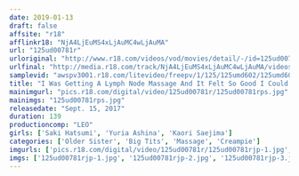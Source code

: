 ```yaml
---
date: 2019-01-13
draft: false
affsite: "r18"
afflinkr18: "NjA4LjEuMS4xLjAuMC4wLjAuMA"
url: "125ud00781r"
urloriginal: "http://www.r18.com/videos/vod/movies/detail/-/id=125ud00781r"
urlfinal: "http://media.r18.com/track/NjA4LjEuMS4xLjAuMC4wLjAuMA/videos/vod/movies/detail/-/id=125ud00781r"
samplevid: "awspv3001.r18.com/litevideo/freepv/1/125/125umd602/125umd602_dmb_w.mp4"
title: "I Was Getting A Lymph Node Massage And It Felt So Good I Could No Longer Resist, So I Started To Toy With This Pretty Elder Sister's Body Until She Started To Get Hot And Horny, And I Decided To Go For Broke And Ask Her For A Fuck, And She Let Me!!"
mainimgurl: "pics.r18.com/digital/video/125ud00781r/125ud00781rps.jpg"
mainimgs: "125ud00781rps.jpg"
releasedate: "Sept. 15, 2017"
duration: 139
productioncomp: "LEO"
girls: ['Saki Hatsumi', 'Yuria Ashina', 'Kaori Saejima']
categories: ['Older Sister', 'Big Tits', 'Massage', 'Creampie']
imgurls: ['pics.r18.com/digital/video/125ud00781r/125ud00781rjp-1.jpg', 'pics.r18.com/digital/video/125ud00781r/125ud00781rjp-2.jpg', 'pics.r18.com/digital/video/125ud00781r/125ud00781rjp-3.jpg', 'pics.r18.com/digital/video/125ud00781r/125ud00781rjp-4.jpg', 'pics.r18.com/digital/video/125ud00781r/125ud00781rjp-5.jpg', 'pics.r18.com/digital/video/125ud00781r/125ud00781rjp-6.jpg', 'pics.r18.com/digital/video/125ud00781r/125ud00781rjp-7.jpg', 'pics.r18.com/digital/video/125ud00781r/125ud00781rjp-8.jpg', 'pics.r18.com/digital/video/125ud00781r/125ud00781rjp-9.jpg', 'pics.r18.com/digital/video/125ud00781r/125ud00781rjp-10.jpg', 'pics.r18.com/digital/video/125ud00781r/125ud00781rjp-11.jpg', 'pics.r18.com/digital/video/125ud00781r/125ud00781rjp-12.jpg', 'pics.r18.com/digital/video/125ud00781r/125ud00781rjp-13.jpg', 'pics.r18.com/digital/video/125ud00781r/125ud00781rjp-14.jpg', 'pics.r18.com/digital/video/125ud00781r/125ud00781rjp-15.jpg', 'pics.r18.com/digital/video/125ud00781r/125ud00781rjp-16.jpg', 'pics.r18.com/digital/video/125ud00781r/125ud00781rjp-17.jpg', 'pics.r18.com/digital/video/125ud00781r/125ud00781rjp-18.jpg', 'pics.r18.com/digital/video/125ud00781r/125ud00781rjp-19.jpg', 'pics.r18.com/digital/video/125ud00781r/125ud00781rjp-20.jpg']
imgs: ['125ud00781rjp-1.jpg', '125ud00781rjp-2.jpg', '125ud00781rjp-3.jpg', '125ud00781rjp-4.jpg', '125ud00781rjp-5.jpg', '125ud00781rjp-6.jpg', '125ud00781rjp-7.jpg', '125ud00781rjp-8.jpg', '125ud00781rjp-9.jpg', '125ud00781rjp-10.jpg', '125ud00781rjp-11.jpg', '125ud00781rjp-12.jpg', '125ud00781rjp-13.jpg', '125ud00781rjp-14.jpg', '125ud00781rjp-15.jpg', '125ud00781rjp-16.jpg', '125ud00781rjp-17.jpg', '125ud00781rjp-18.jpg', '125ud00781rjp-19.jpg', '125ud00781rjp-20.jpg']
---
```

